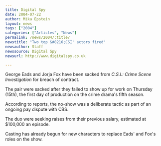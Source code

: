 ```yaml
---
title: Digital Spy
date: 2004-07-22
author: Mika Epstein
layout: news
tags: ["2004"]
categories: ["Articles", "News"]
permalink: /news/2004/:title/
newstitle: "Two top &#8216;CSI' actors fired"
newsauthor: Staff  
newssource: Digital Spy  
newsurl: http://www.digitalspy.co.uk  

---
```


George Eads and Jorja Fox have been sacked from *C.S.I.: Crime Scene Investigation* for breach of contract.

The pair were sacked after they failed to show up for work on Thursday (15th), the first day of production on the crime drama's fifth season.

According to reports, the no-show was a deliberate tactic as part of an ongoing pay dispute with CBS.

The duo were seeking raises from their previous salary, estimated at $100,000 an episode.

Casting has already begun for new characters to replace Eads' and Fox's roles on the show.  
